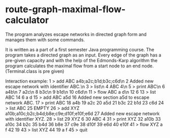 # route-graph-maximal-flow-calculator
The program analyzes escape networks in directed graph form and manages them with some commands.

It is written as a part of a first semester Java programming course. The program takes a directed graph as an input. Every edge of the graph has a pre-given capacity
and with the help of the Edmonds-Karp algorithm the program calculates the maximal flow from a start node to an end node.
(Terminal.class is pre given)

Interaction example:
1 > add ABC a4b;a2c;b1d;b3c;c6d\n
2 Added new escape network with identifier ABC.\n
3 > list\n
4 ABC 4\n
5 > print ABC\n
6 a4b\n
7 a2c\n
8 b3c\n
9 b1d\n
10 c6d\n
11 > flow ABC a d\n
12 6
13 > list ABC
14 6 a d
15 > add ABC a5d
16 Added new section a5d to escape network ABC.
17 > print ABC
18 a4b
19 a2c
20 a5d
21 b3c
22 b1d
23 c6d
24 > list ABC
25 EMPTY
26 > add XYZ a10b;a10c;b2c;b4d;b8e;c9e;d10f;e10f;e6d
27 Added new escape network with identifier XYZ.
28 > list
29 XYZ 6
30 ABC 4
31 > print XYZ
32 a10b
33 a10c
34 b2c
35 b4d
36 b8e
37 c9e
38 d10f
39 e6d
40 e10f
41 > flow XYZ a f
42 19
43 > list XYZ
44 19 a f
45 > quit
